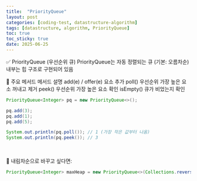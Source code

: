```yaml
---
title:  "PriorityQueue"
layout: post
categories: [coding-test, datastructure-algorithm] 
tags: [datastructure, algorithm, PriorityQueue]
toc: true
toc_sticky: true
date: 2025-06-25
---
```


✅ PriorityQueue (우선순위 큐)
PriorityQueue는 자동 정렬되는 큐 (기본: 오름차순)
내부는 힙 구조로 구현되어 있음

📌 주요 메서드
메서드	설명
add(e) / offer(e)	요소 추가
poll()	우선순위 가장 높은 요소 꺼내고 제거
peek()	우선순위 가장 높은 요소 확인
isEmpty()	큐가 비었는지 확인


```java
PriorityQueue<Integer> pq = new PriorityQueue<>();

pq.add(3);
pq.add(1);
pq.add(5);

System.out.println(pq.poll()); // 1 (가장 작은 값부터 나옴)
System.out.println(pq.peek()); // 3
```

<br>

🔁 내림차순으로 바꾸고 싶다면:
```java
PriorityQueue<Integer> maxHeap = new PriorityQueue<>(Collections.reverseOrder());
```